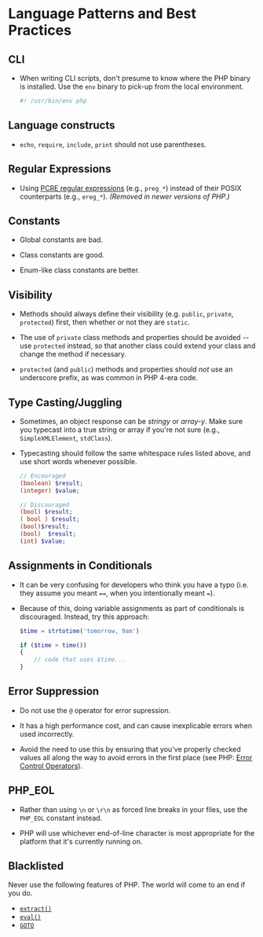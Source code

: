 # Language Patterns and Best Practices

## CLI

* When writing CLI scripts, don't presume to know where the PHP binary is installed. Use the `env` binary to pick-up from the local environment.

  ```bash
  #! /usr/bin/env php
  ```

## Language constructs

* `echo`, `require`, `include`, `print` should not use parentheses.

## Regular Expressions

* Using [PCRE regular expressions](http://www.php.net_manual/en/book.pcre.php) (e.g., `preg_*`) instead of their POSIX counterparts (e.g., `ereg_*`). _(Removed in newer versions of PHP.)_

## Constants

* Global constants are bad.

* Class constants are good.

* Enum-like class constants are better.

## Visibility

* Methods should always define their visibility (e.g. `public`, `private`, `protected`) first, then whether or not they are `static`.

* The use of `private` class methods and properties should be avoided -- use `protected` instead, so that another class could extend your class and change the method if necessary.

* `protected` (and `public`) methods and properties should _not_ use an underscore prefix, as was common in PHP 4-era code.

## Type Casting/Juggling

* Sometimes, an object response can be _stringy_ or _array-y_. Make sure you typecast into a true string or array if you're not sure (e.g., `SimpleXMLElement`, `stdClass`).

* Typecasting should follow the same whitespace rules listed above, and use short words whenever possible.

  ```php
  // Encouraged
  (boolean) $result;
  (integer) $value;

  // Discouraged
  (bool) $result;
  ( bool ) $result;
  (bool)$result;
  (bool)  $result;
  (int) $value;
  ```

## Assignments in Conditionals

* It can be very confusing for developers who think you have a typo (i.e. they assume you meant `==`, when you intentionally meant `=`).

* Because of this, doing variable assignments as part of conditionals is discouraged. Instead, try this approach:

  ```php
  $time = strtotime('tomorrow, 9am')

  if ($time > time())
  {
      // code that uses $time...
  }
  ```

## Error Suppression

* Do not use the `@` operator for error supression.

* It has a high performance cost, and can cause inexplicable errors when used incorrectly.

* Avoid the need to use this by ensuring that you've properly checked values all along the way to avoid errors in the first place (see PHP: [Error Control Operators](http://www.php.net/manual/en/language.operators.errorcontrol.php)).

## PHP_EOL

* Rather than using `\n` or `\r\n` as forced line breaks in your files, use the `PHP_EOL` constant instead.

* PHP will use whichever end-of-line character is most appropriate for the platform that it's currently running on.

## Blacklisted

Never use the following features of PHP. The world will come to an end if you do.

* [`extract()`](http://php.net/extract)
* [`eval()`](http://php.net/eval)
* [`GOTO`](http://php.net/goto)
